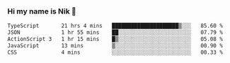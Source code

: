 ### Hi my name is Nik 👋

<!--
**NikDoe/NikDoe** is a ✨ _special_ ✨ repository because its `README.md` (this file) appears on your GitHub profile.

Here are some ideas to get you started:

- 🔭 I’m currently working on ...
- 🌱 I’m currently learning ...
- 👯 I’m looking to collaborate on ...
- 🤔 I’m looking for help with ...
- 💬 Ask me about ...
- 📫 How to reach me: ...
- 😄 Pronouns: ...
- ⚡ Fun fact: ...
-->

<!--START_SECTION:waka-->

```txt
TypeScript       21 hrs 4 mins   █████████████████████▒░░░   85.60 %
JSON             1 hr 55 mins    ██░░░░░░░░░░░░░░░░░░░░░░░   07.79 %
ActionScript 3   1 hr 15 mins    █▒░░░░░░░░░░░░░░░░░░░░░░░   05.08 %
JavaScript       13 mins         ▒░░░░░░░░░░░░░░░░░░░░░░░░   00.90 %
CSS              4 mins          ░░░░░░░░░░░░░░░░░░░░░░░░░   00.33 %
```

<!--END_SECTION:waka-->
